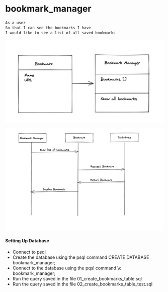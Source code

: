 # bookmark_manager

```
As a user
So that I can see the bookmarks I have
I would like to see a list of all saved bookmarks
```

![Class Model](/public/ClassModel.png)

![Domain Model](/public/DomainModel.png)


#### Setting Up Database

- Connect to psql
- Create the database using the psql command CREATE DATABASE bookmark_manager;
- Connect to the database using the pqsl command \c bookmark_manager;
- Run the query saved in the file 01_create_bookmarks_table.sql
- Run the query saved in the file 02_create_bookmarks_table_test.sql